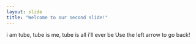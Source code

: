 ```yaml
---
layout: slide
title: "Welcome to our second slide!"
---
```

i am tube, tube is me, tube is all i'll ever be
Use the left arrow to go back!
